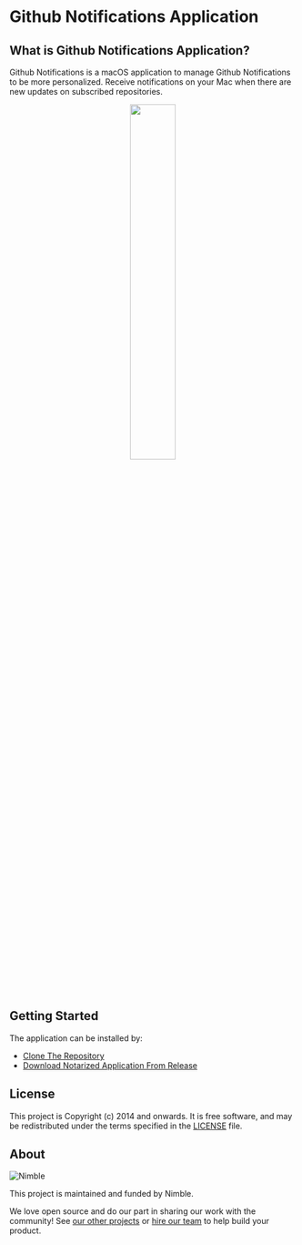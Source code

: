 # Github Notifications Application

## What is Github Notifications Application?
Github Notifications is a macOS application to manage Github Notifications to be more personalized. Receive notifications on your Mac when there are new updates on subscribed repositories.

<p align="center">
    <img width="40%" height="40%" src="https://user-images.githubusercontent.com/45258998/135804727-7b975bb1-4373-4b72-a82e-8ec92d204d1a.gif">
</p>

## Getting Started
The application can be installed by:
- [Clone The Repository](https://github.com/nimblehq/github-notifications-mac/wiki/Clone-The-Repository)
- [Download Notarized Application From Release](https://github.com/nimblehq/github-notifications-mac/wiki/Download-Notarized-Application)

## License

This project is Copyright (c) 2014 and onwards. It is free software,
and may be redistributed under the terms specified in the [LICENSE] file.

[LICENSE]: /LICENSE

## About

![Nimble](https://assets.nimblehq.co/logo/dark/logo-dark-text-160.png)

This project is maintained and funded by Nimble.

We love open source and do our part in sharing our work with the community!
See [our other projects][community] or [hire our team][hire] to help build your product.

[community]: https://github.com/nimblehq
[hire]: https://nimblehq.co/
